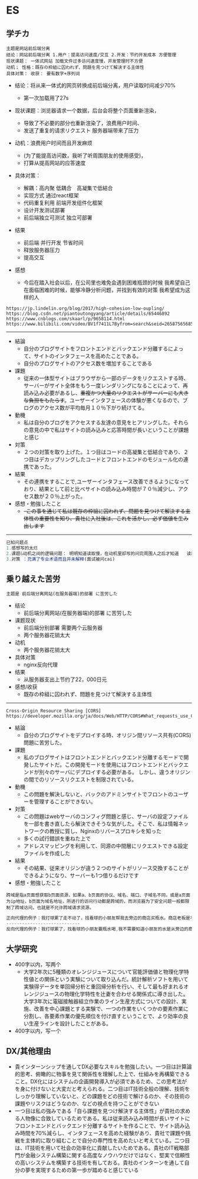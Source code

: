 # ES

## 学チカ

```
主题是网站前后端分离
结论：网站前后端分离 1.用户：提高访问速度/交互 2.开发：节约开发成本 方便管理
现状课题： 一体式网站 加载文件过多访问速度慢，开发管理时不方便
动机； 性格：既存の枠組に囚われず、問題を見つけて解決する主体性
具体对策： 收获： 要有数字+序列词
```

+ 结论：将从来一体式的网页转换成前后端分离，用户读取时间减少70%
  - 第一次加载用了27s

+ 现状课题：浏览器请求一个数据，后台会将整个页面重新渲染，

  - 导致了不必要的部分也重新渲染了，浪费用户时间、
  - 发送了重复的请求リクエスト 服务器端带来了压力

+ 动机：浪费用户时间而且开发麻烦
  - (为了能提高访问数，我听了听周围朋友的使用感受)，
  - 打算从提高网站的应答速度

+ 具体对策：

  - 解耦：高内聚 低耦合　高凝集で低結合
  - 实现方式 通过react框架 
  - 代码重复利用 前端开发组件化框架
  - 设计开发测试部署
  - 前后端独立可测试 独立可部署

+ 结果

  - 前后端 并行开发 节省时间
  - 释放服务器压力
  - 提高交互
+ 感想
  - 今后在踏入社会以后，在公司里也难免会遇到困难瓶颈的时候
    我希望自己在面临困难的时候，能够冷静分析问题，并找到有效的对策
    我希望成为这样的人

```
https://jp.lindelin.org/blog/2017/high-cohesion-low-oupling/
https://blog.csdn.net/piantoutongyang/article/details/65446892
https://www.cnblogs.com/skaarl/p/9658114.html
https://www.bilibili.com/video/BV1f7411L7Byfrom=search&seid=2658756568519241987
```

----------------------------------

+ 結論
  - 自分のブログサイトをフロントエンドとバックエンド分離するによって、サイトのインタフェースを高めたことである。
  - 自分のブログサイトのアクセス数を増加することである
+ 課題
  - 従来の一体型サイトはブラウザから一部のデータをリクエストする時、サーバーがサイト全体をもう一度レンダリングになることによって、再読み込み必要があるし、<del>重複かつ大量のリクエストがサーバーにも大きな負担をもたらす</del>。ユーザーインタフェースの体験が悪くなるので、ブログのアクセス数が平均毎月１０％下がり続けてる。
+ 動機
  - 私は自分のブログをアクセスする友達の意見をヒアリングした。それらの意見の中で私はサイトの読み込みと応答時間が長いということが課題と感じ
+ 対策
  - ２つの対策を取り上げた。１つ目はコードの高凝集と低結合であり、２つ目はデカップリングしたコードとフロントエンドのモジュール化の連携であった。
+ 結果
  - その連携をすることで,ユーザーインタフェース改善できるようになっており、結果として前と比べサイトの読み込み時間が７０％減少し、アクセス数が２０％上がった。
+ 感想・勉強したこと
  - <del>-この事を通じて私は既存の枠組に囚われず、問題を見つけて解決する主体性の重要性を知り、貴社に入社後は、これを活かし、必ず価値を生み出します</del>

---------------------------------------------------------

```js
已知问题点
1.感想写的太烂
2.课题&动机之间的逻辑问题： 明明知道读取慢，在动机里却写的问完周围人之后才知道   读取满是问题。前后逻辑感觉说不通
3.对策 ：充满了专业术语而且并未解释(面试被问cai)
```

##  乗り越えた苦労

```
主题是 前后端分离网站(在服务器端)的部署 に苦労した
```

+ 结论
  - 前后端分离网站(在服务器端)的部署 に苦労した
+ 课题现状
  - 前后端分别部署  需要两个云服务器
  - 两个服务器花销太大
+ 动机
  - 两个服务器花销太大
+ 具体对策
  - nginx反向代理
+ 结果
  - 从服务器支出上节约了22，000日元
+ 感想/收获
  - 既存の枠組に囚われず、問題を見つけて解決する主体性

---------------

```
Cross-Origin Resource Sharing [CORS]
https://developer.mozilla.org/ja/docs/Web/HTTP/CORS#What_requests_use_CORS
```

+ 結論
  - 自分のブログサイトをデプロイする時、オリジン間リソース共有(CORS)問題に苦労した。
+ 課題
  - 私のブログサイトはフロントエンドとバックエンド分離するモードで開発したサイトだ。この開発モードを使用にはフロントエンドとバックエンドが別々のサーバにデプロイする必要がある。
    しかし、違うオリジンの間でのリソースリクエストを制限されている。
+ 動機
  - この問題を解決しないと、バックのアドミンサイトでフロントのユーザーを管理することができない。
+ 対策
  - この問題はwebサーバのコンフィグ問題と感じ、サーバの設定ファイルを一部を書き直したら解決できそうな気がした。そこで、私は情報ネットワークの教授に質し、Nginxのリバースプロキシを知った
  - 多くの試行錯誤を重ねた上で
  - アドレスマッピングを利用して、同源の中間層にリクエストできる設定ファイルを作成した
+ 結果
  - その結果、従来オリジンが違う２つのサイトがリソース交換することができるようになり、サーバーも1つ借りるだけです
+ 感想・勉強したこと

```
跨域是指a页面想获取b页面资源，如果a、b页面的协议、域名、端口、子域名不同，或是a页面为ip地址，b页面为域名地址，所进行的访问行动都是跨域的，而浏览器为了安全问题一般都限制了跨域访问，也就是不允许跨域请求资源。
```

```js
正向代理的例子：我打球累了走不动了，找看球的小朋友帮我去旁边的商店买瓶水。商店老板是不知道到底是谁需要喝水的，隐藏了客户端。
----------------------------
反向代理的例子：我打球累了，找看球的小朋友要瓶水喝,我不需要知道小朋友的水是从旁边的商店还是两公里外的超市买的。隐藏了服务端。
```

## 大学研究

+ 400字以内，写两个
  - 大学2年次に5種類のオレンジジュースについて官能評価値と物理化学特性値との関係という実験について取り込んだ。統計解析ソフトを用いて実験得データを単回帰分析と重回帰分析を行い、そして最も好まれるオレンジジュースの物理化学特性を辻妻を合わせる関係式に導き出した。大学3年次に電磁接触器組立作業のライン生産方式についての設計、実施、改善を中心課題とする実験で、一つの作業をいくつかの要素作業に分割し、各要素作業の優先順位を付け直すということで、より効率の良い生産ラインを設計したことがある。
+ 400字以内，写一个

## DX/其他理由

+ 貴インターンシップを通してDX必要なスキルを勉強したい。一つ目は計算論的思考、俯瞰的に物事を見て関係性を理解した上で、仕組みを再構築できること。DX化にはシステムの企画開発導入が必須であるため、この思考法がを身に付けないと大変だと考えられる。二つ目はIT技術全般の理解、技術をしっかり理解していないと、どの課題をどの技術で解けるのか、その技術の課題やリスクはどうなのか、などの視点を持つことができない
+ 一つ目は私の強みである「自ら課題を見つけ解決する主体性」が貴社の求める人物像に合致しているためである。私は従来読み込み時間が長いサイトにフロントエンドとバックエンド分離するサイトを作ることで、サイト読み込み時間を70%減らし、インタフェースを高めた経験があり、貴社で課題や挑戦を主体的に取り組むことで自分の専門性を高めたいと考えている。二つ目は、IT技術を用いて社会の効率化に貢献したいためである。貴社のIT戦略部門が金融システム構築に関する高度なノウハウだけではなく、堅実で信頼性の高いシステムを構築する技術を有しておる。貴社のインターンを通して自分の夢を実現するための第一歩が踏めると感じている



​    

​    
